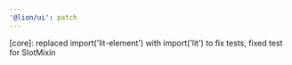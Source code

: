 ```yaml
---
'@lion/ui': patch
---
```


[core]: replaced import('lit-element') with import('lit') to fix tests, fixed test for SlotMixin
